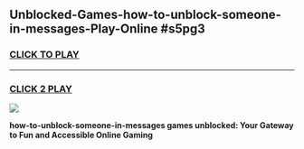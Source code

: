 
## Unblocked-Games-how-to-unblock-someone-in-messages-Play-Online #s5pg3
<h3>
<a href="https://news.freeplayer.one?title=how-to-unblock-someone-in-messages&ref=3">CLICK TO PLAY</a></h3>
<hr>

<h3>
<a href="https://news.freeplayer.one?title=how-to-unblock-someone-in-messages&ref=3">CLICK 2 PLAY</a>
  
</h3>

<a href="https://news.freeplayer.one?title=how-to-unblock-someone-in-messages&ref=3"><img src="https://clearcache.store/games.png"></a>


**how-to-unblock-someone-in-messages games unblocked: Your Gateway to Fun and Accessible Online Gaming**

